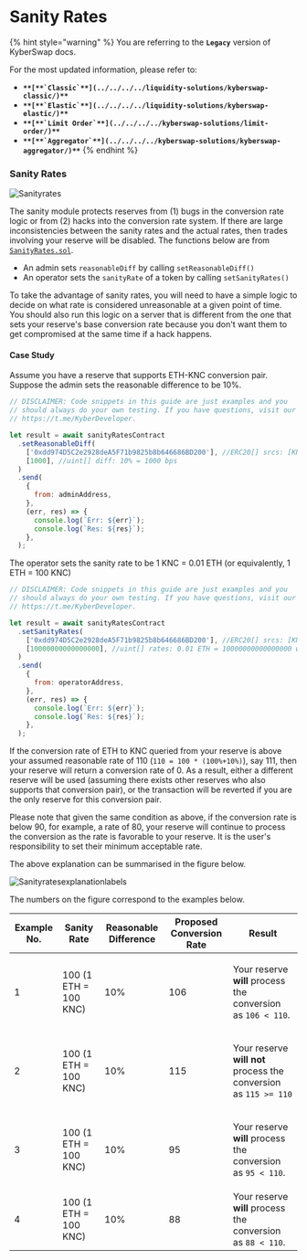 # Sanity Rates

{% hint style="warning" %}
You are referring to the **`Legacy`** version of KyberSwap docs.

For the most updated information, please refer to:

* **``**[**`Classic`**](../../../../liquidity-solutions/kyberswap-classic/)**``**
* **``**[**`Elastic`**](../../../../liquidity-solutions/kyberswap-elastic/)**``**
* **``**[**`Limit Order`**](../../../../kyberswap-solutions/limit-order/)**``**
* **``**[**`Aggregator`**](../../../../kyberswap-solutions/kyberswap-aggregator/)**``**
{% endhint %}

### Sanity Rates[​](https://docs.kyberswap.com/Legacy/reserves/operation/sanity-rates#sanity-rates) <a href="#sanity-rates" id="sanity-rates"></a>

![Sanityrates](https://docs.kyberswap.com/assets/images/sanityrates-b91ab083b7dd195d08ddacee36687063.png)

The sanity module protects reserves from (1) bugs in the conversion rate logic or from (2) hacks into the conversion rate system. If there are large inconsistencies between the sanity rates and the actual rates, then trades involving your reserve will be disabled. The functions below are from [`SanityRates.sol`](https://docs.kyberswap.com/Legacy/reserves/operation/api\_abi-sanityrates.md).

* An admin sets `reasonableDiff` by calling `setReasonableDiff()`
* An operator sets the `sanityRate` of a token by calling `setSanityRates()`

To take the advantage of sanity rates, you will need to have a simple logic to decide on what rate is considered unreasonable at a given point of time. You should also run this logic on a server that is different from the one that sets your reserve's base conversion rate because you don't want them to get compromised at the same time if a hack happens.

#### Case Study[​](https://docs.kyberswap.com/Legacy/reserves/operation/sanity-rates#case-study) <a href="#case-study" id="case-study"></a>

Assume you have a reserve that supports ETH-KNC conversion pair. Suppose the admin sets the reasonable difference to be 10%.

```javascript
// DISCLAIMER: Code snippets in this guide are just examples and you
// should always do your own testing. If you have questions, visit our
// https://t.me/KyberDeveloper.

let result = await sanityRatesContract
  .setReasonableDiff(
    ['0xdd974D5C2e2928deA5F71b9825b8b646686BD200'], //ERC20[] srcs: [KNC token]
    [1000], //uint[] diff: 10% = 1000 bps
  )
  .send(
    {
      from: adminAddress,
    },
    (err, res) => {
      console.log(`Err: ${err}`);
      console.log(`Res: ${res}`);
    },
  );
```

The operator sets the sanity rate to be 1 KNC = 0.01 ETH (or equivalently, 1 ETH = 100 KNC)

```javascript
// DISCLAIMER: Code snippets in this guide are just examples and you
// should always do your own testing. If you have questions, visit our
// https://t.me/KyberDeveloper.

let result = await sanityRatesContract
  .setSanityRates(
    ['0xdd974D5C2e2928deA5F71b9825b8b646686BD200'], //ERC20[] srcs: [KNC token]
    [10000000000000000], //uint[] rates: 0.01 ETH = 10000000000000000 wei
  )
  .send(
    {
      from: operatorAddress,
    },
    (err, res) => {
      console.log(`Err: ${err}`);
      console.log(`Res: ${res}`);
    },
  );
```

If the conversion rate of ETH to KNC queried from your reserve is above your assumed reasonable rate of 110 (`110 = 100 * (100%+10%)`), say 111, then your reserve will return a conversion rate of 0. As a result, either a different reserve will be used (assuming there exists other reserves who also supports that conversion pair), or the transaction will be reverted if you are the only reserve for this conversion pair.

Please note that given the same condition as above, if the conversion rate is below 90, for example, a rate of 80, your reserve will continue to process the conversion as the rate is favorable to your reserve. It is the user's responsibility to set their minimum acceptable rate.

The above explanation can be summarised in the figure below.

![Sanityratesexplanationlabels](https://docs.kyberswap.com/assets/images/sanityratesexplanationlabels-78a0e3efdd84caac16d52e75e9dbfa68.jpg)

The numbers on the figure correspond to the examples below.

| Example No. | Sanity Rate           | Reasonable Difference | Proposed Conversion Rate | Result                                                                                               |
| ----------- | --------------------- | --------------------- | ------------------------ | ---------------------------------------------------------------------------------------------------- |
| 1           | 100 (1 ETH = 100 KNC) | 10%                   | 106                      | <p>Your reserve <strong>will</strong> process the conversion as <code>106 &#x3C; 110</code>.<br></p> |
| 2           | 100 (1 ETH = 100 KNC) | 10%                   | 115                      | <p>Your reserve <strong>will not</strong> process the conversion as <code>115 >= 110</code><br></p>  |
| 3           | 100 (1 ETH = 100 KNC) | 10%                   | 95                       | <p>Your reserve <strong>will</strong> process the conversion as <code>95 &#x3C; 110</code>.<br></p>  |
| 4           | 100 (1 ETH = 100 KNC) | 10%                   | 88                       | Your reserve **will** process the conversion as `88 < 110`.                                          |
